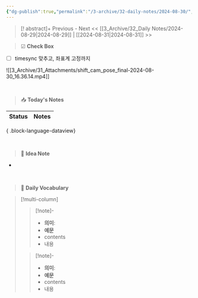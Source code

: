 ```yaml
---
{"dg-publish":true,"permalink":"/3-archive/32-daily-notes/2024-08-30/","tags":["DailyNote"],"noteIcon":"","created":"2024-08-30"}
---
```


>[! abstract]+ Previous - Next
><< [[3_Archive/32_Daily Notes/2024-08-29\|2024-08-29]] | [[2024-08-31\|2024-08-31]] >>

> ☑ **Check Box**

- [ ] timesync 맞추고, 좌표계 고정까지

![[3_Archive/31_Attachments/shift_cam_pose_final-2024-08-30_16.36.14.mp4]]

<br>

> 📥 **Today's Notes**

| Status | Notes |
| ------ | ----- |

{ .block-language-dataview}

<br>

> 🧠 **Idea Note**

- 



<br>

> 📖 **Daily Vocabulary**

>[!multi-column]
>>[!note]- 
>>- **의미**: 
>>- **예문**
>>	- contents
>>	- 내용
>
>>[!note]- 
>>- **의미**: 
>>- **예문**
>>	- contents
>>	- 내용

<br/>

